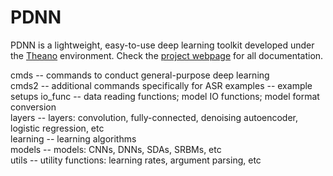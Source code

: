 PDNN
====

PDNN is a lightweight, easy-to-use deep learning toolkit developed under the [Theano](http://deeplearning.net/software/theano) environment. Check the [project webpage](http://www.cs.cmu.edu/~ymiao/pdnntk.html) for all documentation.

cmds     -- commands to conduct general-purpose deep learning  
cmds2    -- additional commands specifically for ASR
examples -- example setups
io_func  -- data reading functions; model IO functions; model format conversion  
layers   -- layers: convolution, fully-connected, denoising autoencoder, logistic regression, etc  
learning -- learning algorithms  
models   -- models: CNNs, DNNs, SDAs, SRBMs, etc  
utils    -- utility functions: learning rates, argument parsing, etc  
